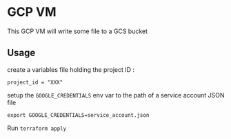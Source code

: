 # GCP VM

This GCP VM will write some file to a GCS bucket

## Usage

create a variables file holding the project ID :

```
project_id = "XXX"
```

setup the `GOOGLE_CREDENTIALS` env var to the path of a service account JSON file

```
export GOOGLE_CREDENTIALS=service_account.json
```

Run `terraform apply`